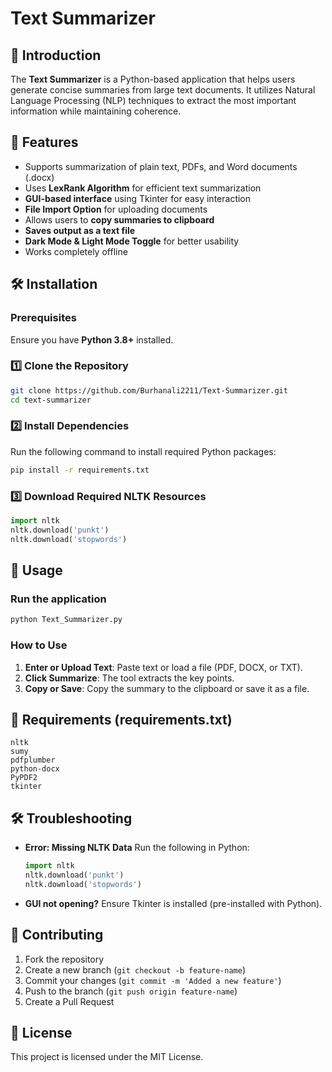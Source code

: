 # Text Summarizer

## 📌 Introduction
The **Text Summarizer** is a Python-based application that helps users generate concise summaries from large text documents. It utilizes Natural Language Processing (NLP) techniques to extract the most important information while maintaining coherence.

## 🚀 Features
- Supports summarization of plain text, PDFs, and Word documents (.docx)
- Uses **LexRank Algorithm** for efficient text summarization
- **GUI-based interface** using Tkinter for easy interaction
- **File Import Option** for uploading documents
- Allows users to **copy summaries to clipboard**
- **Saves output as a text file**
- **Dark Mode & Light Mode Toggle** for better usability
- Works completely offline

## 🛠️ Installation

### Prerequisites
Ensure you have **Python 3.8+** installed.

### 1️⃣ Clone the Repository
```bash
git clone https://github.com/Burhanali2211/Text-Summarizer.git
cd text-summarizer
```

### 2️⃣ Install Dependencies
Run the following command to install required Python packages:
```bash
pip install -r requirements.txt
```

### 3️⃣ Download Required NLTK Resources
```python
import nltk
nltk.download('punkt')
nltk.download('stopwords')
```

## 🎯 Usage

### Run the application
```bash
python Text_Summarizer.py
```

### How to Use
1. **Enter or Upload Text**: Paste text or load a file (PDF, DOCX, or TXT).
2. **Click Summarize**: The tool extracts the key points.
3. **Copy or Save**: Copy the summary to the clipboard or save it as a file.

## 📜 Requirements (requirements.txt)
```
nltk
sumy
pdfplumber
python-docx
PyPDF2
tkinter
```

## 🛠️ Troubleshooting
- **Error: Missing NLTK Data**
  Run the following in Python:
  ```python
  import nltk
  nltk.download('punkt')
  nltk.download('stopwords')
  ```
- **GUI not opening?** Ensure Tkinter is installed (pre-installed with Python).

## 🤝 Contributing
1. Fork the repository
2. Create a new branch (`git checkout -b feature-name`)
3. Commit your changes (`git commit -m 'Added a new feature'`)
4. Push to the branch (`git push origin feature-name`)
5. Create a Pull Request

## 📄 License
This project is licensed under the MIT License.

